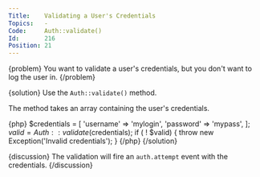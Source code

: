 ```yaml
---
Title:    Validating a User's Credentials
Topics:   -
Code:     Auth::validate()
Id:       216
Position: 21
---
```


{problem}
You want to validate a user's credentials, but you don't want to log the user in.
{/problem}

{solution}
Use the `Auth::validate()` method.

The method takes an array containing the user's credentials.

{php}
$credentials = [
    'username' => 'mylogin',
    'password' => 'mypass',
];
$valid = Auth::validate($credentials);
if ( ! $valid)
{
    throw new Exception('Invalid credentials');
}
{/php}
{/solution}

{discussion}
The validation will fire an `auth.attempt` event with the credentials.
{/discussion}
